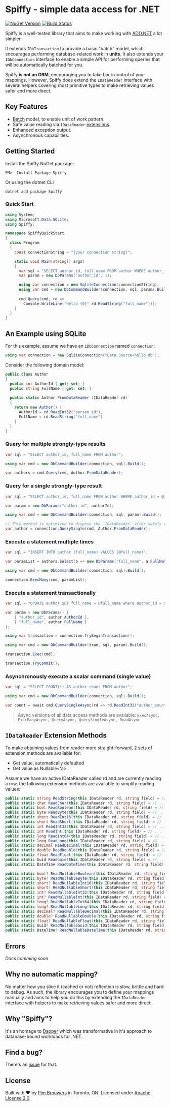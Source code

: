 # Spiffy - simple data access for .NET 

[![NuGet Version](https://img.shields.io/nuget/v/Spiffy.svg)](https://www.nuget.org/packages/Spiffy)
[![Build Status](https://travis-ci.org/pimbrouwers/Spiffy.svg?branch=master)](https://travis-ci.org/pimbrouwers/Spiffy)

Spiffy is a well-tested library that aims to make working with [ADO.NET](https://docs.microsoft.com/en-us/dotnet/framework/data/adonet/ado-net-overview) a lot simpler. 

It extends `IDbTransaction` to provide a basic "batch" model, which encourages performing database-related work in **units**. It also extends your `IDbConnection` interface to enable a simple API for performing queries that will be automatically batched for you.

Spiffy **is not an ORM**, encouraging you to take back control of your mappings. However, Spiffy does extend the `IDataReader` interface with several helpers covering most primitive types to make retrieving values safer and more direct.

## Key Features

- [Batch](#batches) model, to enable unit of work pattern.
- Safe value reading via `IDataReader` [extensions](#idatareader-extension-methods).
- Enhanced exception output.
- Asynchronous capabilities.

## Getting Started

Install the Spiffy NuGet package:

```
PM>  Install-Package Spiffy
```

Or using the dotnet CLI

```
dotnet add package Spiffy
```

### Quick Start

```csharp
using System;
using Microsoft.Data.SQLite;
using Spiffy;

namespace SpiffyQuickStart
{
  class Program
  {
    const connectionString = "{your connection string}";

    static void Main(string[] args)
    {            
      var sql = "SELECT author_id, full_name FROM author WHERE author_id = @author_id";
      var param = new DbParams("author_id", 1);

      using var connection = new SqliteConnection(connectionString);            
      using var cmd = new DbCommandBuilder(connection, sql, param).Build();
            
      cmd.Query(cmd, rd => 
        Console.WriteLine("Hello {0}" rd.ReadString("full_name")));
    }
  }
}


```

## An Example using SQLite

For this example, assume we have an `IDbConnection` named `connection`:

```csharp
using var connection = new SqliteConnection("Data Source=hello.db");
```

Consider the following domain model:

```csharp
public class Author
{
  public int AuthorId { get; set; }
  public string FullName { get; set; }
        
  public static Author FromDataReader (IDataReader rd)
  {
    return new Author() {
      AuthorId = rd.ReadInt32("person_id"),
      FullName = rd.ReadString("full_name")
    }
  }
}
```

### Query for multiple strongly-type results

```csharp
var sql = "SELECT author_id, full_name FROM author";

using var cmd = new DbCommandBuilder(connection, sql).Build();

var authors = cmd.Query(cmd, Author.FromDataReader);
```

### Query for a single strongly-type result

```csharp
var sql = "SELECT author_id, full_name FROM author WHERE author_id = @author_id";

var param = new DbParams("author_id", authorId);

using var cmd = new DbCommandBuilder(connection, sql, param).Build();

// This method is optimized to dispose the `IDataReader` after safely reading the first `IDataRecord
var author = connection.QuerySingle(cmd, Author.FromDataReader);
```

### Execute a statement multiple times

```csharp
var sql = "INSERT INTO author (full_name) VALUES (@full_name)";

var paramList = authors.Select(a => new DbParams("full_name", a.FullName));

using var cmd = new DbCommandBuilder(connection, sql).Build();

connection.ExecMany(cmd, paramList);
```

### Execute a statement transactionally

```csharp
var sql = "UPDATE author SET full_name = @full_name where author_id = @author_id";

var param = new DbParams() {
    { "author_id", author.AuthorId },
    { "full_name", author.FullName }
};

using var transaction = connection.TryBeginTransaction();

using var cmd = new DbCommandBuilder(tran, sql, param).Build();

transaction.Exec(cmd);

transaction.TryCommit();
```

### Asynchronously execute a scalar command (single value)

```csharp
var sql = "SELECT COUNT(*) AS author_count FROM author";

using var cmd = new DbCommandBuilder(connection, sql).Build();

var count = await cmd.QuerySingleAsync(rd => rd.ReadInt32("author_count"));
```

> Async versions of all data access methods are available: `ExecAsync, ExecManyAsync, QueryAsync, QuerySingleAsync, ReadAsync`

## `IDataReader` Extension Methods

To make obtaining values from reader more straight-forward, 2 sets of extension methods are available for:

- Get value, automatically defaulted
- Get value as Nullable<'a>

Assume we have an active IDataReader called rd and are currently reading a row, the following extension methods are available to simplify reading values:

```csharp
public static string ReadString(this IDataReader rd, string field) = // ...
public static char ReadChar(this IDataReader rd, string field) = // ...
public static bool ReadBoolean(this IDataReader rd, string field) = // ...
public static byte ReadByte(this IDataReader rd, string field) = // ...
public static short ReadInt16(this IDataReader rd, string field) = // ...
public static short ReadShort(this IDataReader rd, string field) = // ...
public static int ReadInt32(this IDataReader rd, string field) = // ...
public static int ReadInt(this IDataReader rd, string field) = // ...
public static long ReadInt64(this IDataReader rd, string field) = // ...
public static long ReadLong(this IDataReader rd, string field) = // ...
public static decimal ReadDecimal(this IDataReader rd, string field) = // ...
public static double ReadDouble(this IDataReader rd, string field) = // ...
public static float ReadFloat(this IDataReader rd, string field) = // ...
public static Guid ReadGuid(this IDataReader rd, string field) = // ...
public static DateTime ReadDateTime(this IDataReader rd, string field) = // ...

public static bool? ReadNullableBoolean(this IDataReader rd, string field) = // ...
public static byte? ReadNullableByte(this IDataReader rd, string field) = // ...
public static short? ReadNullableInt16(this IDataReader rd, string field) = // ...
public static short? ReadNullableShort(this IDataReader rd, string field) = // ...
public static int? ReadNullableInt32(this IDataReader rd, string field) = // ...
public static int? ReadNullableInt(this IDataReader rd, string field) = // ...
public static long? ReadNullableInt64(this IDataReader rd, string field) = // ...
public static long? ReadNullableLong(this IDataReader rd, string field) = // ...
public static decimal? ReadNullableDecimal(this IDataReader rd, string field) = // ...
public static double? ReadNullableDouble(this IDataReader rd, string field) = // ...
public static float? ReadNullableFloat(this IDataReader rd, string field) = // ...
public static Guid? ReadNullableGuid(this IDataReader rd, string field) = // ...
public static DateTime? ReadNullableDateTime(this IDataReader rd, string field) = // ...
```

## Errors

_Docs comming soon_

## Why no automatic mapping?

No matter how you slice it (cached or not) reflection is slow, brittle and hard to debug. As such, the library encourages you to define your mappings manually and aims to help you do this by extending the `IDataReader` interface with helpers to make retrieving values safer and more direct.

## Why "Spiffy"?
It's an homage to [Dapper](https://github.com/StackExchange/Dapper) which was transformative in it's approach to database-bound workloads for .NET.

## Find a bug?

There's an [issue](https://github.com/pimbrouwers/Spiffy/issues) for that.

## License

Built with ♥ by [Pim Brouwers](https://github.com/pimbrouwers) in Toronto, ON. Licensed under [Apache License 2.0](https://github.com/pimbrouwers/Spiffy/blob/master/LICENSE).
